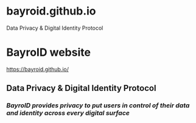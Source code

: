 # bayroid.github.io
Data Privacy &amp; Digital Identity Protocol

# BayroID website
https://bayroid.github.io/

## Data Privacy &amp; Digital Identity Protocol
### *BayroID provides privacy to put users in control of their data and identity across every digital surface* ###

